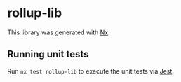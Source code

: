 # rollup-lib

This library was generated with [Nx](https://nx.dev).

## Running unit tests

Run `nx test rollup-lib` to execute the unit tests via [Jest](https://jestjs.io).
